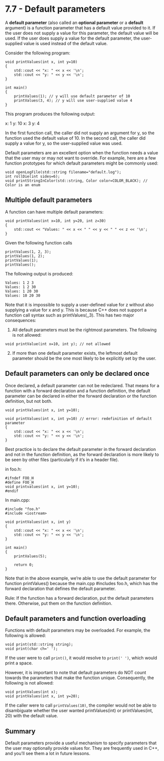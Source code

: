 # 7.7 - Default parameters

A **default parameter** (also called an **optional parameter** or a **default** argument) is a function parameter that has a default value provided to it. If the user does not supply a value for this parameter, the default value will be used. If the user does supply a value for the default parameter, the user-supplied value is used instead of the default value.

Consider the following program:

```
void printValues(int x, int y=10)
{
    std::cout << "x: " << x << '\n';
    std::cout << "y: " << y << '\n';
}

int main()
{
    printValues(1); // y will use default parameter of 10
    printValues(3, 4); // y will use user-supplied value 4
}
```

This program produces the following output:

x: 1
y: 10
x: 3
y: 4

In the first function call, the caller did not supply an argument for y, so the function used the default value of 10. In the second call, the caller did supply a value for y, so the user-supplied value was used.

Default parameters are an excellent option when the function needs a value that the user may or may not want to override. For example, here are a few function prototypes for which default parameters might be commonly used:

```
void openLogFile(std::string filename="default.log");
int rollDie(int sides=6);
void printStringInColor(std::string, Color color=COLOR_BLACK); // Color is an enum
```


## Multiple default parameters

A function can have multiple default parameters:

```
void printValues(int x=10, int y=20, int z=30)
{
    std::cout << "Values: " << x << " " << y << " " << z << '\n';
}
```

Given the following function calls

```
printValues(1, 2, 3);
printValues(1, 2);
printValues(1);
printValues();
```

The following output is produced:

```
Values: 1 2 3
Values: 1 2 30
Values: 1 20 30
Values: 10 20 30
```

Note that it is impossible to supply a user-defined value for z without also supplying a value for x and y. This is because C++ does not support a function call syntax such as printValues(,,3). This has two major consequences:

1) All default parameters must be the rightmost parameters. The following is not allowed:

```
void printValue(int x=10, int y); // not allowed
```

2) If more than one default parameter exists, the leftmost default parameter should be the one most likely to be explicitly set by the user.


## Default parameters can only be declared once

Once declared, a default parameter can not be redeclared. That means for a function with a forward declaration and a function definition, the default parameter can be declared in either the forward declaration or the function definition, but not both.

```
void printValues(int x, int y=10);

void printValues(int x, int y=10) // error: redefinition of default parameter
{
    std::cout << "x: " << x << '\n';
    std::cout << "y: " << y << '\n';
}
```

Best practice is to declare the default parameter in the forward declaration and not in the function definition, as the forward declaration is more likely to be seen by other files (particularly if it’s in a header file).

in foo.h:

```
#ifndef FOO_H
#define FOO_H
void printvalues(int x, int y=10);
#endif
```

In main.cpp:

```
#include "foo.h"
#include <iostream>

void printValues(int x, int y)
{
    std::cout << "x: " << x << '\n';
    std::cout << "y: " << y << '\n';
}

int main()
{
    printValues(5);

    return 0;
}
```

Note that in the above example, we’re able to use the default parameter for function printValues() because the main.cpp #includes foo.h, which has the forward declaration that defines the default parameter.

Rule: If the function has a forward declaration, put the default parameters there. Otherwise, put them on the function definition.


## Default parameters and function overloading

Functions with default parameters may be overloaded. For example, the following is allowed:

```
void print(std::string string);
void print(char ch=' ');
```

If the user were to call `print()`, it would resolve to `print(' ')`, which would print a space.

However, it is important to note that default parameters do NOT count towards the parameters that make the function unique. Consequently, the following is not allowed:

```
void printValues(int x);
void printValues(int x, int y=20);
```

If the caller were to call `printValues(10)`, the compiler would not be able to disambiguate whether the user wanted printValues(int) or printValues(int, 20) with the default value.

## Summary

Default parameters provide a useful mechanism to specify parameters that the user may optionally provide values for. They are frequently used in C++, and you’ll see them a lot in future lessons.
